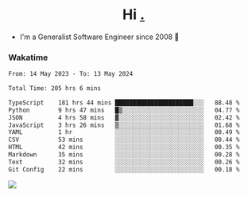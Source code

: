 <h1 align="center">Hi <a href="https://www.hackerrank.com/erasmosaraujo">.</a></h1>
 
- I'm a Generalist Software Engineer  since 2008 🚀
<!--  
<p align="left">
  <a href="https://github.com/erasmosoares/github-readme-stats">
    <img
      align="center"
      src="https://github-readme-stats.vercel.app/api/top-langs/?username=erasmosoares&theme=radical&layout=compact"
    />
  </a>
  <a href="https://github.com/erasmosoares/github-readme-stats">
    [![Harlok's WakaTime stats](https://github-readme-stats.vercel.app/api/wakatime?username=ffflabs)](https://github.com/anuraghazra/github-readme-stats)
  </a>
</p>

<!--
 ### Repo 
 
<p align="left">
 <a href="https://github.com/erasmosoares/github-readme-stats">
    <img
      align="center"
      height="165"
      src="https://github-readme-stats.vercel.app/api/pin?username=erasmosoares&repo=sample-node&title_color=fff&icon_color=f9f9f9&text_color=9f9f9f&bg_color=151515"
    />
  </a>
  <a href="https://github.com/erasmosoares/github-readme-stats">
    <img
      align="center"
      height="165"
      src="https://github-readme-stats.vercel.app/api/pin?username=erasmosoares&repo=sample-node&title_color=fff&icon_color=f9f9f9&text_color=9f9f9f&bg_color=151515"
    />
  </a>
</p>
-->

 ### Wakatime 

<!--START_SECTION:waka-->

```txt
From: 14 May 2023 - To: 13 May 2024

Total Time: 205 hrs 6 mins

TypeScript    181 hrs 44 mins ██████████████████████░░░   88.48 %
Python        9 hrs 47 mins   █▒░░░░░░░░░░░░░░░░░░░░░░░   04.77 %
JSON          4 hrs 58 mins   ▓░░░░░░░░░░░░░░░░░░░░░░░░   02.42 %
JavaScript    3 hrs 26 mins   ▒░░░░░░░░░░░░░░░░░░░░░░░░   01.68 %
YAML          1 hr            ░░░░░░░░░░░░░░░░░░░░░░░░░   00.49 %
CSV           53 mins         ░░░░░░░░░░░░░░░░░░░░░░░░░   00.44 %
HTML          42 mins         ░░░░░░░░░░░░░░░░░░░░░░░░░   00.35 %
Markdown      35 mins         ░░░░░░░░░░░░░░░░░░░░░░░░░   00.28 %
Text          32 mins         ░░░░░░░░░░░░░░░░░░░░░░░░░   00.26 %
Git Config    22 mins         ░░░░░░░░░░░░░░░░░░░░░░░░░   00.18 %
```

<!--END_SECTION:waka-->

![](https://komarev.com/ghpvc/?username=erasmosoares&color=brightgreen)
